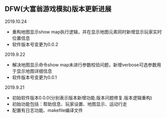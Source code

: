 ## DFW(大富翁游戏模拟)版本更新进展
2019.10.24
+ 重构地图显示show map执行逻辑，并在显示地图元素同时新增显示玩家实时位置信息
+ 软件版本号变更为0.0.2

2019.9.22
+ 解决地图显示命令show map未进行参数校验问题，新增verbose可选参数用于显示地图详细信息
+ 软件版本号变更为0.0.1

2019.9.21
+ 初始软件版本0.0.0(分别表示版本新增功能.版本问题修复.版本逻辑重构)
+ 初始功能包括：帮助信息、玩家设置、地图显示、运动行走
+ 配置有日志功能、makefile编译文件